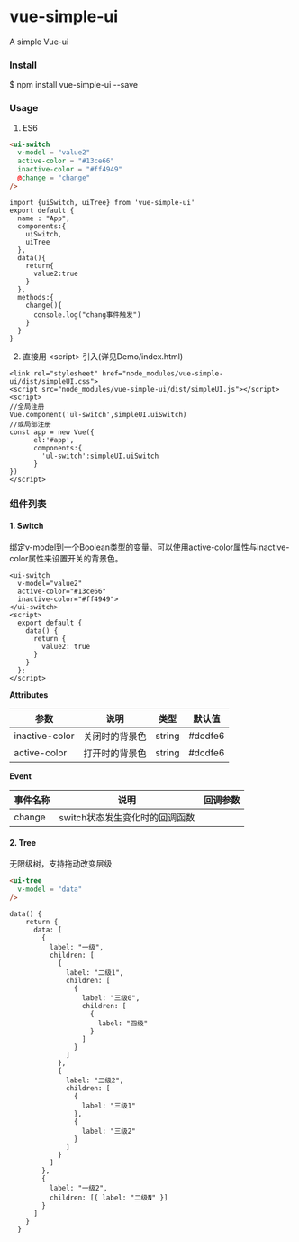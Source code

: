 # vue-simple-ui

A simple Vue-ui

### Install
$ npm install vue-simple-ui --save

### Usage
1. ES6
```HTML
<ui-switch 
  v-model = "value2"
  active-color = "#13ce66"
  inactive-color = "#ff4949"
  @change = "change"
/>
```
```JS
import {uiSwitch, uiTree} from 'vue-simple-ui'
export default {
  name : "App",
  components:{
    uiSwitch,
    uiTree
  },
  data(){
    return{
      value2:true
    }
  },
  methods:{
    change(){
      console.log("chang事件触发")
    }
  }
}
```

2. 直接用 &lt;script&gt; 引入(详见Demo/index.html)

```
<link rel="stylesheet" href="node_modules/vue-simple-ui/dist/simpleUI.css">
<script src="node_modules/vue-simple-ui/dist/simpleUI.js"></script>
<script>
//全局注册
Vue.component('ul-switch',simpleUI.uiSwitch)
//或局部注册
const app = new Vue({
      el:'#app',
      components:{
        'ul-switch':simpleUI.uiSwitch
      }
})
</script>
```
### 组件列表

#### 1. Switch
绑定v-model到一个Boolean类型的变量。可以使用active-color属性与inactive-color属性来设置开关的背景色。
```JS
<ui-switch
  v-model="value2"
  active-color="#13ce66"
  inactive-color="#ff4949">
</ui-switch>
<script>
  export default {
    data() {
      return {        
        value2: true
      }
    }
  };
</script>
```
**Attributes**

|参数|说明|类型|默认值|
|---|---|---|---|
|inactive-color|关闭时的背景色|string|#dcdfe6|
|active-color|打开时的背景色|string|#dcdfe6|

**Event**

|事件名称|说明|回调参数|
|---|---|---|
|change|switch状态发生变化时的回调函数||


#### 2. Tree
无限级树，支持拖动改变层级
```HTML
<ui-tree
  v-model = "data"    
/>
```
```JS
data() {
    return {      
      data: [
        {
          label: "一级",
          children: [
            {
              label: "二级1",
              children: [
                {
                  label: "三级0",
                  children: [
                    {
                      label: "四级"
                    }
                  ]
                }
              ]
            },
            {
              label: "二级2",
              children: [
                {
                  label: "三级1"
                },
                {
                  label: "三级2"
                }
              ]
            }
          ]
        },
        {
          label: "一级2",
          children: [{ label: "二级N" }]
        }
      ]
    }
  }
```

